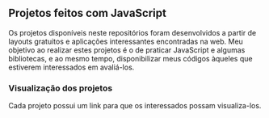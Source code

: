 ## Projetos feitos com JavaScript
Os projetos disponíveis neste repositórios foram desenvolvidos a partir de layouts gratuitos e aplicações interessantes encontradas na web.
Meu objetivo ao realizar estes projetos é o de praticar JavaScript e algumas bibliotecas, e ao mesmo tempo, disponibilizar meus códigos àqueles que estiverem interessados em avaliá-los.

### Visualização dos projetos
Cada projeto possui um link para que os interessados possam visualiza-los.
